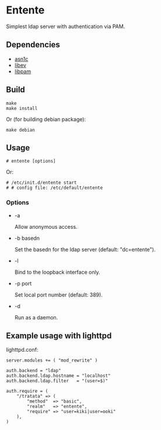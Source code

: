 Entente
=======

Simplest ldap server with authentication via PAM.


Dependencies
------------

* [asn1c](https://github.com/vlm/asn1c)
* [libev](http://software.schmorp.de/pkg/libev.html)
* [libpam](http://www.kernel.org/pub/linux/libs/pam/)


Build
-----

    make
    make install

Or (for building debian package):

    make debian


Usage
-----

    # entente [options]

Or:

    # /etc/init.d/entente start
    # # config file: /etc/default/entente

### Options

* -a

  Allow anonymous access.

* -b basedn

  Set the basedn for the ldap server (default: "dc=entente").

* -l

  Bind to the loopback interface only.

* -p port

  Set local port number (default: 389).

* -d

  Run as a daemon.


Example usage with lighttpd
---------------------------

lighttpd.conf:

    server.modules += ( "mod_rewrite" )

    auth.backend = "ldap"
    auth.backend.ldap.hostname = "localhost"
    auth.backend.ldap.filter   = "(user=$)"

    auth.require = (
        "/tratata" => (
            "method"  => "basic",
            "realm"   => "entente",
            "require" => "user=kiki|user=ooki"
        ),
    )
